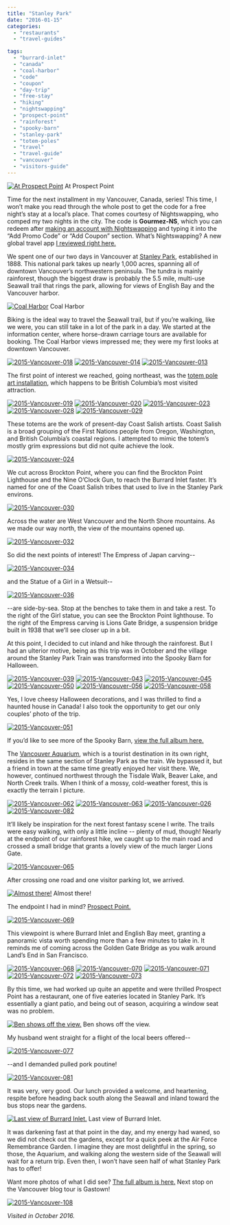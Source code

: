 ```yaml
---
title: "Stanley Park"
date: "2016-01-15"
categories:
  - "restaurants"
  - "travel-guides"

tags:
  - "burrard-inlet"
  - "canada"
  - "coal-harbor"
  - "code"
  - "coupon"
  - "day-trip"
  - "free-stay"
  - "hiking"
  - "nightswapping"
  - "prospect-point"
  - "rainforest"
  - "spooky-barn"
  - "stanley-park"
  - "totem-poles"
  - "travel"
  - "travel-guide"
  - "vancouver"
  - "visitors-guide"
---
```





<div class="caption">

[![At Prospect Point](http://s3.amazonaws.com/thegourmez-wpmedia/2016/01/2015-Vancouver-075-500x334.jpg)](http://s3.amazonaws.com/thegourmez-wpmedia/2016/01/2015-Vancouver-075.jpg) At Prospect Point</div>


Time for the next installment in my Vancouver, Canada, series! This time, I won’t make you read through the whole post to get the code for a free night’s stay at a local’s place. That comes courtesy of Nightswapping, who comped my two nights in the city. The code is **Gourmez-NS**, which you can redeem after [making an account with Nightswapping](https://www.nightswapping.com/en-us/login/signup-mode) and typing it into the “Add Promo Code” or “Add Coupon” section. What’s Nightswapping? A new global travel app [I reviewed right here.](http://thegourmez.com/2015/12/07/product-review-nightswapping-a-new-travel-lodging-exchange-site/)

We spent one of our two days in Vancouver at [Stanley Park](http://vancouver.ca/parks-recreation-culture/stanley-park.aspx), established in 1888. This national park takes up nearly 1,000 acres, spanning all of downtown Vancouver’s northwestern peninsula. The tundra is mainly rainforest, though the biggest draw is probably the 5.5 mile, multi-use Seawall trail that rings the park, allowing for views of English Bay and the Vancouver harbor.




<div class="caption">

[![Coal Harbor](http://s3.amazonaws.com/thegourmez-wpmedia/2016/01/2015-Vancouver-012-1024x414.jpg)](http://s3.amazonaws.com/thegourmez-wpmedia/2016/01/2015-Vancouver-012.jpg) Coal Harbor</div>


Biking is the ideal way to travel the Seawall trail, but if you’re walking, like we were, you can still take in a lot of the park in a day. We started at the information center, where horse-drawn carriage tours are available for booking. The Coal Harbor views impressed me; they were my first looks at downtown Vancouver.

[![2015-Vancouver-018](http://s3.amazonaws.com/thegourmez-wpmedia/2016/01/2015-Vancouver-018-500x334.jpg)](http://s3.amazonaws.com/thegourmez-wpmedia/2016/01/2015-Vancouver-018.jpg) [![2015-Vancouver-014](http://s3.amazonaws.com/thegourmez-wpmedia/2016/01/2015-Vancouver-014.jpg)](http://s3.amazonaws.com/thegourmez-wpmedia/2016/01/2015-Vancouver-014.jpg) [![2015-Vancouver-013](http://s3.amazonaws.com/thegourmez-wpmedia/2016/01/2015-Vancouver-013-500x334.jpg)](http://s3.amazonaws.com/thegourmez-wpmedia/2016/01/2015-Vancouver-013.jpg)

The first point of interest we reached, going northeast, was the [totem pole art installation](http://vancouver.ca/parks-recreation-culture/totems-and-first-nations-art.aspx), which happens to be British Columbia’s most visited attraction.

[![2015-Vancouver-019](http://s3.amazonaws.com/thegourmez-wpmedia/2016/01/2015-Vancouver-019-334x500.jpg)](http://s3.amazonaws.com/thegourmez-wpmedia/2016/01/2015-Vancouver-019.jpg) [![2015-Vancouver-020](http://s3.amazonaws.com/thegourmez-wpmedia/2016/01/2015-Vancouver-020-500x334.jpg)](http://s3.amazonaws.com/thegourmez-wpmedia/2016/01/2015-Vancouver-020.jpg) [![2015-Vancouver-023](http://s3.amazonaws.com/thegourmez-wpmedia/2016/01/2015-Vancouver-023-373x500.jpg)](http://s3.amazonaws.com/thegourmez-wpmedia/2016/01/2015-Vancouver-023.jpg) [![2015-Vancouver-028](http://s3.amazonaws.com/thegourmez-wpmedia/2016/01/2015-Vancouver-028-500x334.jpg)](http://s3.amazonaws.com/thegourmez-wpmedia/2016/01/2015-Vancouver-028.jpg) [![2015-Vancouver-029](http://s3.amazonaws.com/thegourmez-wpmedia/2016/01/2015-Vancouver-029-311x500.jpg)](http://s3.amazonaws.com/thegourmez-wpmedia/2016/01/2015-Vancouver-029.jpg)

These totems are the work of present-day Coast Salish artists. Coast Salish is a broad grouping of the First Nations people from Oregon, Washington, and British Columbia’s coastal regions. I attempted to mimic the totem’s mostly grim expressions but did not quite achieve the look.

[![2015-Vancouver-024](http://s3.amazonaws.com/thegourmez-wpmedia/2016/01/2015-Vancouver-024-334x500.jpg)](http://s3.amazonaws.com/thegourmez-wpmedia/2016/01/2015-Vancouver-024.jpg)

We cut across Brockton Point, where you can find the Brockton Point Lighthouse and the Nine O’Clock Gun, to reach the Burrard Inlet faster. It’s named for one of the Coast Salish tribes that used to live in the Stanley Park environs.

[![2015-Vancouver-030](http://s3.amazonaws.com/thegourmez-wpmedia/2016/01/2015-Vancouver-0301-1024x255.jpg)](http://s3.amazonaws.com/thegourmez-wpmedia/2016/01/2015-Vancouver-0301.jpg)

Across the water are West Vancouver and the North Shore mountains. As we made our way north, the view of the mountains opened up.

[![2015-Vancouver-032](http://s3.amazonaws.com/thegourmez-wpmedia/2016/01/2015-Vancouver-032-500x334.jpg)](http://s3.amazonaws.com/thegourmez-wpmedia/2016/01/2015-Vancouver-032.jpg)

So did the next points of interest! The Empress of Japan carving--

[![2015-Vancouver-034](http://s3.amazonaws.com/thegourmez-wpmedia/2016/01/2015-Vancouver-034-500x334.jpg)](http://s3.amazonaws.com/thegourmez-wpmedia/2016/01/2015-Vancouver-034.jpg)

and the Statue of a Girl in a Wetsuit--

[![2015-Vancouver-036](http://s3.amazonaws.com/thegourmez-wpmedia/2016/01/2015-Vancouver-036-500x334.jpg)](http://s3.amazonaws.com/thegourmez-wpmedia/2016/01/2015-Vancouver-036.jpg)

\--are side-by-sea. Stop at the benches to take them in and take a rest. To the right of the Girl statue, you can see the Brockton Point lighthouse. To the right of the Empress carving is Lions Gate Bridge, a suspension bridge built in 1938 that we’ll see closer up in a bit.

At this point, I decided to cut inland and hike through the rainforest. But I had an ulterior motive, being as this trip was in October and the village around the Stanley Park Train was transformed into the Spooky Barn for Halloween.

[![2015-Vancouver-039](http://s3.amazonaws.com/thegourmez-wpmedia/2016/01/2015-Vancouver-039-500x334.jpg)](http://s3.amazonaws.com/thegourmez-wpmedia/2016/01/2015-Vancouver-039.jpg) [![2015-Vancouver-043](http://s3.amazonaws.com/thegourmez-wpmedia/2016/01/2015-Vancouver-043-500x334.jpg)](http://s3.amazonaws.com/thegourmez-wpmedia/2016/01/2015-Vancouver-043.jpg) [![2015-Vancouver-045](http://s3.amazonaws.com/thegourmez-wpmedia/2016/01/2015-Vancouver-045-500x334.jpg)](http://s3.amazonaws.com/thegourmez-wpmedia/2016/01/2015-Vancouver-045.jpg) [![2015-Vancouver-050](http://s3.amazonaws.com/thegourmez-wpmedia/2016/01/2015-Vancouver-050-334x500.jpg)](http://s3.amazonaws.com/thegourmez-wpmedia/2016/01/2015-Vancouver-050.jpg) [![2015-Vancouver-056](http://s3.amazonaws.com/thegourmez-wpmedia/2016/01/2015-Vancouver-056-500x446.jpg)](http://s3.amazonaws.com/thegourmez-wpmedia/2016/01/2015-Vancouver-056.jpg) [![2015-Vancouver-058](http://s3.amazonaws.com/thegourmez-wpmedia/2016/01/2015-Vancouver-058-334x500.jpg)](http://s3.amazonaws.com/thegourmez-wpmedia/2016/01/2015-Vancouver-058.jpg)

Yes, I love cheesy Halloween decorations, and I was thrilled to find a haunted house in Canada! I also took the opportunity to get our only couples’ photo of the trip.

[![2015-Vancouver-051](http://s3.amazonaws.com/thegourmez-wpmedia/2016/01/2015-Vancouver-051-334x500.jpg)](http://s3.amazonaws.com/thegourmez-wpmedia/2016/01/2015-Vancouver-051.jpg)

If you’d like to see more of the Spooky Barn, [view the full album here.](https://www.facebook.com/media/set/?set=a.10153206138334607.1073741966.567409606&type=1&l=7cb90572d8)

The [Vancouver Aquarium](http://www.vanaqua.org/), which is a tourist destination in its own right, resides in the same section of Stanley Park as the train. We bypassed it, but a friend in town at the same time greatly enjoyed her visit there. We, however, continued northwest through the Tisdale Walk, Beaver Lake, and North Creek trails. When I think of a mossy, cold-weather forest, this is exactly the terrain I picture.

[![2015-Vancouver-062](http://s3.amazonaws.com/thegourmez-wpmedia/2016/01/2015-Vancouver-062-500x334.jpg)](http://s3.amazonaws.com/thegourmez-wpmedia/2016/01/2015-Vancouver-062.jpg) [![2015-Vancouver-063](http://s3.amazonaws.com/thegourmez-wpmedia/2016/01/2015-Vancouver-0631-500x334.jpg)](http://s3.amazonaws.com/thegourmez-wpmedia/2016/01/2015-Vancouver-0631.jpg) [![2015-Vancouver-026](http://s3.amazonaws.com/thegourmez-wpmedia/2016/01/2015-Vancouver-026-373x500.jpg)](http://s3.amazonaws.com/thegourmez-wpmedia/2016/01/2015-Vancouver-026.jpg) [![2015-Vancouver-082](http://s3.amazonaws.com/thegourmez-wpmedia/2016/01/2015-Vancouver-082-334x500.jpg)](http://s3.amazonaws.com/thegourmez-wpmedia/2016/01/2015-Vancouver-082.jpg)

It’ll likely be inspiration for the next forest fantasy scene I write. The trails were easy walking, with only a little incline -- plenty of mud, though! Nearly at the endpoint of our rainforest hike, we caught up to the main road and crossed a small bridge that grants a lovely view of the much larger Lions Gate.

[![2015-Vancouver-065](http://s3.amazonaws.com/thegourmez-wpmedia/2016/01/2015-Vancouver-065-500x334.jpg)](http://s3.amazonaws.com/thegourmez-wpmedia/2016/01/2015-Vancouver-065.jpg)

After crossing one road and one visitor parking lot, we arrived.




<div class="caption">

[![Almost there!](http://s3.amazonaws.com/thegourmez-wpmedia/2016/01/2015-Vancouver-067-500x334.jpg)](http://s3.amazonaws.com/thegourmez-wpmedia/2016/01/2015-Vancouver-067.jpg) Almost there!</div>


The endpoint I had in mind? [Prospect Point.](http://www.prospectpoint.ca/Prospect_Point/Home.html)

[![2015-Vancouver-069](http://s3.amazonaws.com/thegourmez-wpmedia/2016/01/2015-Vancouver-069-500x244.jpg)](http://s3.amazonaws.com/thegourmez-wpmedia/2016/01/2015-Vancouver-069.jpg)

This viewpoint is where Burrard Inlet and English Bay meet, granting a panoramic vista worth spending more than a few minutes to take in. It reminds me of coming across the Golden Gate Bridge as you walk around Land’s End in San Francisco.

[![2015-Vancouver-068](http://s3.amazonaws.com/thegourmez-wpmedia/2016/01/2015-Vancouver-068-500x139.jpg)](http://s3.amazonaws.com/thegourmez-wpmedia/2016/01/2015-Vancouver-068.jpg) [![2015-Vancouver-070](http://s3.amazonaws.com/thegourmez-wpmedia/2016/01/2015-Vancouver-070-500x334.jpg)](http://s3.amazonaws.com/thegourmez-wpmedia/2016/01/2015-Vancouver-070.jpg) [![2015-Vancouver-071](http://s3.amazonaws.com/thegourmez-wpmedia/2016/01/2015-Vancouver-071-397x500.jpg)](http://s3.amazonaws.com/thegourmez-wpmedia/2016/01/2015-Vancouver-071.jpg) [![2015-Vancouver-072](http://s3.amazonaws.com/thegourmez-wpmedia/2016/01/2015-Vancouver-072-500x334.jpg)](http://s3.amazonaws.com/thegourmez-wpmedia/2016/01/2015-Vancouver-072.jpg) [![2015-Vancouver-073](http://s3.amazonaws.com/thegourmez-wpmedia/2016/01/2015-Vancouver-073-334x500.jpg)](http://s3.amazonaws.com/thegourmez-wpmedia/2016/01/2015-Vancouver-073.jpg)

By this time, we had worked up quite an appetite and were thrilled Prospect Point has a restaurant, one of five eateries located in Stanley Park. It’s essentially a giant patio, and being out of season, acquiring a window seat was no problem.




<div class="caption">

[![Ben shows off the view.](http://s3.amazonaws.com/thegourmez-wpmedia/2016/01/2015-Vancouver-079-500x334.jpg)](http://s3.amazonaws.com/thegourmez-wpmedia/2016/01/2015-Vancouver-079.jpg) Ben shows off the view.</div>


My husband went straight for a flight of the local beers offered--

[![2015-Vancouver-077](http://s3.amazonaws.com/thegourmez-wpmedia/2016/01/2015-Vancouver-077-500x449.jpg)](http://s3.amazonaws.com/thegourmez-wpmedia/2016/01/2015-Vancouver-077.jpg)

\--and I demanded pulled pork poutine!

[![2015-Vancouver-081](http://s3.amazonaws.com/thegourmez-wpmedia/2016/01/2015-Vancouver-081-500x339.jpg)](http://s3.amazonaws.com/thegourmez-wpmedia/2016/01/2015-Vancouver-081.jpg)

It was very, very good. Our lunch provided a welcome, and heartening, respite before heading back south along the Seawall and inland toward the bus stops near the gardens.




<div class="caption">

[![ Last view of Burrard Inlet.](http://s3.amazonaws.com/thegourmez-wpmedia/2016/01/2015-Vancouver-086-1024x174.jpg)](http://s3.amazonaws.com/thegourmez-wpmedia/2016/01/2015-Vancouver-086.jpg) Last view of Burrard Inlet.</div>


It was darkening fast at that point in the day, and my energy had waned, so we did not check out the gardens, except for a quick peek at the Air Force Remembrance Garden. I imagine they are most delightful in the spring, so those, the Aquarium, and walking along the western side of the Seawall will wait for a return trip. Even then, I won’t have seen half of what Stanley Park has to offer!

Want more photos of what I did see? [The full album is here.](https://www.facebook.com/media/set/?set=a.10153206357604607.1073741967.567409606&type=1&l=dae71c14bb) Next stop on the Vancouver blog tour is Gastown!

[![2015-Vancouver-108](http://s3.amazonaws.com/thegourmez-wpmedia/2016/01/2015-Vancouver-108-394x500.jpg)](http://s3.amazonaws.com/thegourmez-wpmedia/2016/01/2015-Vancouver-108.jpg)

_Visited in October 2016._
